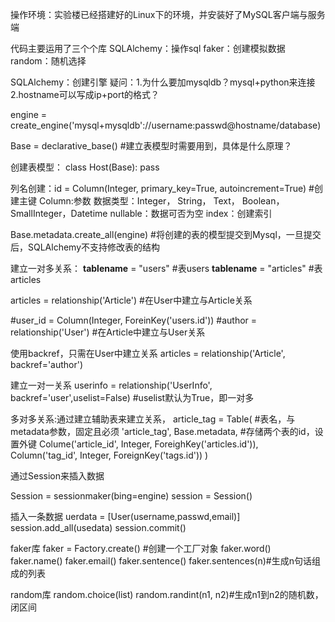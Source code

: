 操作环境：实验楼已经搭建好的Linux下的环境，并安装好了MySQL客户端与服务端

代码主要运用了三个个库
SQLAlchemy：操作sql
faker：创建模拟数据
random：随机选择

SQLAlchemy：创建引擎
疑问：1.为什么要加mysqldb？mysql+python来连接
2.hostname可以写成ip+port的格式？

engine = create_engine('mysql+mysqldb'://username:passwd@hostname/database)

Base = declarative_base() #建立表模型时需要用到，具体是什么原理？

创建表模型：
class Host(Base):
	pass

列名创建：id = Column(Integer, primary_key=True, autoincrement=True) #创建主键
Column:参数
数据类型：Integer， String， Text， Boolean，SmallInteger，Datetime
nullable：数据可否为空
index：创建索引

Base.metadata.create_all(engine) #将创建的表的模型提交到Mysql，一旦提交后，SQLAlchemy不支持修改表的结构

建立一对多关系：
__tablename__ = "users"     #表users
__tablename__ = "articles"  #表articles

articles = relationship('Article') #在User中建立与Article关系

#user_id = Column(Integer, ForeinKey('users.id'))
#author = relationship('User') #在Article中建立与User关系

使用backref，只需在User中建立关系
articles = relationship('Article', backref='author')


建立一对一关系
userinfo = relationship('UserInfo', backref='user',uselist=False) #uselist默认为True，即一对多


多对多关系:通过建立辅助表来建立关系，
article_tag = Table(
	#表名，与metadata参数，固定且必须
	'article_tag', Base.metadata,
	#存储两个表的id，设置外键
	Colume('article_id', Integer, ForeighKey('articles.id')),
	Column('tag_id', Integer, ForeignKey('tags.id'))
	)

通过Session来插入数据

Session = sessionmaker(bing=engine)
session = Session()

插入一条数据
uerdata = [User(username,passwd,email)]
session.add_all(usedata)
session.commit()



faker库
faker = Factory.create() #创建一个工厂对象
faker.word()
faker.name()
faker.email()
faker.sentence()
faker.sentences(n)#生成n句话组成的列表


random库
random.choice(list)
random.randint(n1, n2)#生成n1到n2的随机数，闭区间
